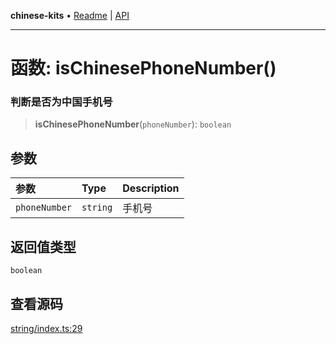 **chinese-kits** • [Readme](../README.md) \| [API](../globals.md)

***

# 函数: isChinesePhoneNumber()

### 判断是否为中国手机号

<a id="undefined" name="undefined"></a>

> **isChinesePhoneNumber**(`phoneNumber`): `boolean`

## 参数

| 参数 | Type | Description |
| :------ | :------ | :------ |
| `phoneNumber` | `string` | 手机号 |

## 返回值类型

`boolean`

## 查看源码

[string/index.ts:29](https://github.com/hacxy/chinese-kits/blob/5b1794424faad6636f4b4dcee5780ecb7274c1f6/src/string/index.ts#L29)
